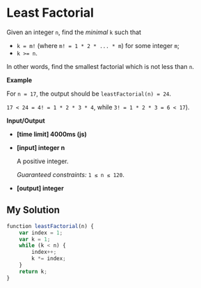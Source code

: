 # Least Factorial
﻿Given an integer `n`, find the _minimal_ `k` such that

*   `k = m!` (where `m! = 1 * 2 * ... * m`) for some integer `m`;
*   `k >= n`.

In other words, find the smallest factorial which is not less than `n`.

**Example**

For `n = 17`, the output should be
`leastFactorial(n) = 24`.

`17 < 24 = 4! = 1 * 2 * 3 * 4`, while `3! = 1 * 2 * 3 = 6 < 17`).

**Input/Output**

*   **[time limit] 4000ms (js)**

*   **[input] integer n**

    A positive integer.

    _Guaranteed constraints:_
    `1 ≤ n ≤ 120`.

*   **[output] integer**


## My Solution
```javascript
﻿function leastFactorial(n) {
    var index = 1;
    var k = 1;
    while (k < n) {
        index++;
        k *= index;
    }
    return k;
}
​
```
